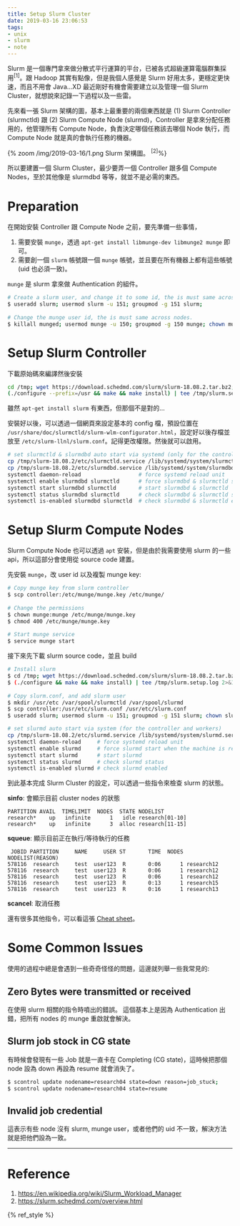 ```yaml
---
title: Setup Slurm Cluster
date: 2019-03-16 23:06:53
tags:
- unix
- slurm
- note
---
```


Slurm 是一個專門拿來做分散式平行運算的平台，已被各式超級運算電腦群集採用<sup>[1]</sup>。跟 Hadoop 其實有點像，但是我個人感覺是 Slurm 好用太多，更穩定更快速，而且不用會 Java...XD
最近剛好有機會需要建立以及管理一個 Slurm Cluster，就想說來記錄一下過程以及一些雷。

<!-- more -->

先來看一張 Slurm 架構的圖，基本上最重要的兩個東西就是 (1) Slurm Controller (slurmctld) 跟 (2) Slurm Compute Node (slurmd)，Controller 是拿來分配任務用的，他管理所有 Compute Node，負責決定哪個任務該去哪個 Node 執行，而 Compute Node 就是真的會執行任務的機器。

{% zoom /img/2019-03-16/1.png Slurm 架構圖。 <sup>[2]</sup>%}

所以要建置一個 Slurm Cluster，最少要弄一個 Controller 跟多個 Compute Nodes，至於其他像是 slurmdbd 等等，就並不是必需的東西。

# Preparation

在開始安裝 Controller 跟 Compute Node 之前，要先準備一些事情，
1. 需要安裝 `munge`，透過 `apt-get install libmunge-dev libmunge2 munge` 即可。
2. 需要創一個 `slurm` 帳號跟一個 `munge` 帳號，並且要在所有機器上都有這些帳號 (uid 也必須一致)。

`munge` 是 slurm 拿來做 Authentication 的組件。

```sh
# Create a slurm user, and change it to some id, the is must same across nodes.
$ useradd slurm; usermod slurm -u 151; groupmod -g 151 slurm;
 
# Change the munge user id, the is must same across nodes.
$ killall munged; usermod munge -u 150; groupmod -g 150 munge; chown munge:munge -R /var/log/munge/ /run/munge /var/lib/munge /etc/munge
```

# Setup Slurm Controller

下載原始碼來編譯然後安裝

```sh
cd /tmp; wget https://download.schedmd.com/slurm/slurm-18.08.2.tar.bz2; tar xvjf slurm-18.08.2.tar.bz2; cd slurm-18.08.2/
(./configure --prefix=/usr && make && make install) | tee /tmp/slurm.setup.log 2>&1

```

雖然 `apt-get install slurm` 有東西，但那個不是對的...

安裝好以後，可以透過一個網頁來設定基本的 config 檔，預設位置在 `/usr/share/doc/slurmctld/slurm-wlm-configurator.html`，設定好以後存檔並放至 `/etc/slurm-llnl/slurm.conf`。記得更改權限。然後就可以啟用。

```sh
# set slurmctld & slurmdbd auto start via systemd (only for the controller)
cp /tmp/slurm-18.08.2/etc/slurmctld.service /lib/systemd/system/slurmctld.service
cp /tmp/slurm-18.08.2/etc/slurmdbd.service /lib/systemd/system/slurmdbd.service
systemctl daemon-reload                  # force systemd reload unit
systemctl enable slurmdbd slurmctld      # force slurmdbd & slurmctld start after the machine is ready
systemctl start slurmdbd slurmctld       # start slurmdbd & slurmctld
systemctl status slurmdbd slurmctld      # check slurmdbd & slurmctld status
systemctl is-enabled slurmdbd slurmctld  # check slurmdbd & slurmctld enabled
```

# Setup Slurm Compute Nodes

Slurm Compute Node 也可以透過 `apt` 安裝，但是由於我需要使用 slurm 的一些 api，所以這部分會使用從 source code 建置。

先安裝 `munge`，改 user id 以及複製 munge key:

```sh
# Copy munge key from slurm controller
$ scp controller:/etc/munge/munge.key /etc/munge/
 
# Change the permissions
$ chown munge:munge /etc/munge/munge.key
$ chmod 400 /etc/munge/munge.key
 
# Start munge service
$ service munge start
```

接下來先下載 slurm source code，並且 build

```sh
# Install slurm
$ cd /tmp; wget https://download.schedmd.com/slurm/slurm-18.08.2.tar.bz2; tar xvjf slurm-18.08.2.tar.bz2; cd slurm-18.08.2/
$ (./configure && make && make install) | tee /tmp/slurm.setup.log 2>&1
 
# Copy slurm.conf, and add slurm user
$ mkdir /usr/etc /var/spool/slurmctld /var/spool/slurmd
$ scp controller:/usr/etc/slurm.conf /usr/etc/slurm.conf
$ useradd slurm; usermod slurm -u 151; groupmod -g 151 slurm; chown slurm:slurm -R /var/log/slurm* /run/slurm* /var/lib/slurm* /etc/slurm* /var/spool/slurm*

# set slurmd auto start via system (for the controller and workers)
cp /tmp/slurm-18.08.2/etc/slurmd.service /lib/systemd/system/slurmd.service
systemctl daemon-reload     # force systemd reload unit
systemctl enable slurmd     # force slurmd start when the machine is ready.
systemctl start slurmd      # start slurmd
systemctl status slurmd     # check slurmd status
systemctl is-enabled slurmd # check slurmd enabled 
```

到此基本完成 Slurm Cluster 的設定，可以透過一些指令來檢查 slurm 的狀態。

**sinfo**: 會顯示目前 cluster nodes 的狀態

```
PARTITION AVAIL  TIMELIMIT  NODES  STATE NODELIST
research*    up   infinite      1   idle research[01-10]
research*    up   infinite      3  alloc research[11-15]
```

**squeue**: 顯示目前正在執行/等待執行的任務

```
 JOBID PARTITION     NAME     USER ST       TIME  NODES NODELIST(REASON)
578116  research     test  user123  R       0:06      1 research12
578116  research     test  user123  R       0:06      1 research12
578116  research     test  user123  R       0:06      1 research12
578116  research     test  user123  R       0:13      1 research15
578116  research     test  user123  R       0:16      1 research13
```

**scancel**: 取消任務

還有很多其他指令，可以看這張 [Cheat sheet](https://slurm.schedmd.com/pdfs/summary.pdf)。

# Some Common Issues

使用的過程中總是會遇到一些奇奇怪怪的問題，這邊就列舉一些我常見的:

## Zero Bytes were transmitted or received

在使用 slurm 相關的指令時噴出的錯誤。
這個基本上是因為 Authentication 出錯，把所有 nodes 的 munge 重啟就會解決。

## Slurm job stock in CG state

有時候會發現有一些 Job 就是一直卡在 Completing (CG state)，這時候把那個 node 設為 down 再設為 resume 就會消失了。

```sh
$ scontrol update nodename=research04 state=down reason=job_stuck;
$ scontrol update nodename=research04 state=resume
```

## Invalid job credential

這表示有些 node 沒有 slurm, munge user，或者他們的 uid 不一致，解決方法就是把他們設為一致。

---

# Reference
1. https://en.wikipedia.org/wiki/Slurm_Workload_Manager
2. https://slurm.schedmd.com/overview.html

{% ref_style %}
